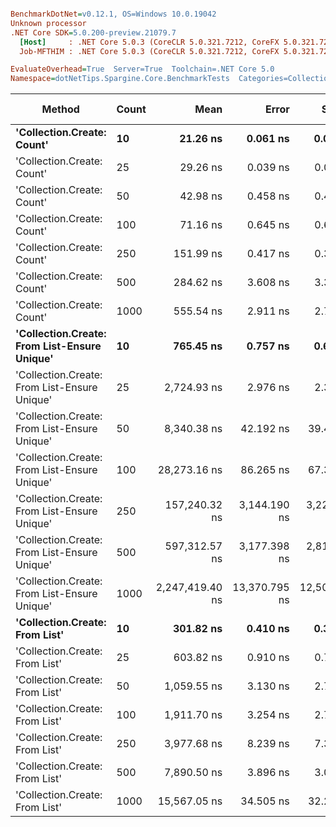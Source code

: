 ``` ini

BenchmarkDotNet=v0.12.1, OS=Windows 10.0.19042
Unknown processor
.NET Core SDK=5.0.200-preview.21079.7
  [Host]     : .NET Core 5.0.3 (CoreCLR 5.0.321.7212, CoreFX 5.0.321.7212), X64 RyuJIT
  Job-MFTHIM : .NET Core 5.0.3 (CoreCLR 5.0.321.7212, CoreFX 5.0.321.7212), X64 RyuJIT

EvaluateOverhead=True  Server=True  Toolchain=.NET Core 5.0  
Namespace=dotNetTips.Spargine.Core.BenchmarkTests  Categories=Collection Class  

```
|                                       Method | Count |            Mean |         Error |        StdDev |       StdErr |             Min |              Q1 |          Median |              Q3 |             Max |         Op/s | CI99.9% Margin | Iterations | Kurtosis | MValue | Skewness | Rank | LogicalGroup | Baseline |  Gen 0 |  Gen 1 | Gen 2 | Allocated | Code Size |
|--------------------------------------------- |------ |----------------:|--------------:|--------------:|-------------:|----------------:|----------------:|----------------:|----------------:|----------------:|-------------:|---------------:|-----------:|---------:|-------:|---------:|-----:|------------- |--------- |-------:|-------:|------:|----------:|----------:|
|                   **&#39;Collection.Create: Count&#39;** |    **10** |        **21.26 ns** |      **0.061 ns** |      **0.051 ns** |     **0.014 ns** |        **21.18 ns** |        **21.22 ns** |        **21.26 ns** |        **21.28 ns** |        **21.37 ns** | **47,047,220.0** |      **0.0614 ns** |      **13.00** |    **2.510** |  **2.000** |   **0.5515** |    **1** |            ***** |       **No** | **0.0149** |      **-** |     **-** |     **136 B** |     **150 B** |
|                   &#39;Collection.Create: Count&#39; |    25 |        29.26 ns |      0.039 ns |      0.036 ns |     0.009 ns |        29.19 ns |        29.24 ns |        29.26 ns |        29.29 ns |        29.32 ns | 34,177,709.2 |      0.0386 ns |      15.00 |    2.112 |  2.000 |  -0.1881 |    2 |            * |       No | 0.0277 |      - |     - |     256 B |     150 B |
|                   &#39;Collection.Create: Count&#39; |    50 |        42.98 ns |      0.458 ns |      0.428 ns |     0.111 ns |        42.20 ns |        42.78 ns |        42.84 ns |        43.41 ns |        43.60 ns | 23,265,440.8 |      0.4578 ns |      15.00 |    1.804 |  2.000 |   0.1829 |    3 |            * |       No | 0.0496 |      - |     - |     456 B |     150 B |
|                   &#39;Collection.Create: Count&#39; |   100 |        71.16 ns |      0.645 ns |      0.604 ns |     0.156 ns |        70.37 ns |        70.60 ns |        71.41 ns |        71.67 ns |        72.03 ns | 14,052,211.8 |      0.6455 ns |      15.00 |    1.147 |  2.000 |  -0.0374 |    4 |            * |       No | 0.0929 | 0.0001 |     - |     856 B |     150 B |
|                   &#39;Collection.Create: Count&#39; |   250 |       151.99 ns |      0.417 ns |      0.390 ns |     0.101 ns |       151.23 ns |       151.72 ns |       151.97 ns |       152.27 ns |       152.59 ns |  6,579,491.5 |      0.4166 ns |      15.00 |    2.046 |  2.000 |   0.0423 |    5 |            * |       No | 0.2241 | 0.0005 |     - |    2056 B |     150 B |
|                   &#39;Collection.Create: Count&#39; |   500 |       284.62 ns |      3.608 ns |      3.375 ns |     0.871 ns |       280.68 ns |       280.90 ns |       286.17 ns |       286.68 ns |       290.23 ns |  3,513,412.7 |      3.6082 ns |      15.00 |    1.324 |  2.000 |  -0.0605 |    6 |            * |       No | 0.4406 | 0.0024 |     - |    4056 B |     150 B |
|                   &#39;Collection.Create: Count&#39; |  1000 |       555.54 ns |      2.911 ns |      2.723 ns |     0.703 ns |       550.50 ns |       554.05 ns |       555.63 ns |       556.88 ns |       559.68 ns |  1,800,036.9 |      2.9113 ns |      15.00 |    2.134 |  2.000 |  -0.2293 |    8 |            * |       No | 0.8812 |      - |     - |    8056 B |     150 B |
| **&#39;Collection.Create: From List-Ensure Unique&#39;** |    **10** |       **765.45 ns** |      **0.757 ns** |      **0.632 ns** |     **0.175 ns** |       **764.22 ns** |       **765.15 ns** |       **765.42 ns** |       **765.68 ns** |       **766.63 ns** |  **1,306,418.1** |      **0.7573 ns** |      **13.00** |    **2.481** |  **2.000** |   **0.0781** |   **10** |            ***** |       **No** | **0.0429** |      **-** |     **-** |     **400 B** |     **749 B** |
| &#39;Collection.Create: From List-Ensure Unique&#39; |    25 |     2,724.93 ns |      2.976 ns |      2.323 ns |     0.671 ns |     2,721.96 ns |     2,723.72 ns |     2,724.15 ns |     2,725.64 ns |     2,730.45 ns |    366,981.7 |      2.9758 ns |      12.00 |    3.117 |  2.000 |   0.9853 |   13 |            * |       No | 0.0725 |      - |     - |     680 B |     749 B |
| &#39;Collection.Create: From List-Ensure Unique&#39; |    50 |     8,340.38 ns |     42.192 ns |     39.467 ns |    10.190 ns |     8,287.03 ns |     8,306.97 ns |     8,341.78 ns |     8,372.73 ns |     8,400.55 ns |    119,898.7 |     42.1921 ns |      15.00 |    1.453 |  2.000 |   0.0600 |   16 |            * |       No | 0.1221 |      - |     - |    1216 B |     749 B |
| &#39;Collection.Create: From List-Ensure Unique&#39; |   100 |    28,273.16 ns |     86.265 ns |     67.350 ns |    19.442 ns |    28,136.13 ns |    28,239.18 ns |    28,275.20 ns |    28,324.34 ns |    28,368.06 ns |     35,369.2 |     86.2653 ns |      12.00 |    2.124 |  2.000 |  -0.4848 |   18 |            * |       No | 0.2136 |      - |     - |    2264 B |     749 B |
| &#39;Collection.Create: From List-Ensure Unique&#39; |   250 |   157,240.32 ns |  3,144.190 ns |  3,228.851 ns |   783.112 ns |   154,525.22 ns |   154,732.81 ns |   155,609.55 ns |   161,813.04 ns |   162,441.89 ns |      6,359.7 |  3,144.1898 ns |      17.00 |    1.589 |  2.833 |   0.7466 |   19 |            * |       No | 0.4883 |      - |     - |    4336 B |     749 B |
| &#39;Collection.Create: From List-Ensure Unique&#39; |   500 |   597,312.57 ns |  3,177.398 ns |  2,816.680 ns |   752.789 ns |   593,970.31 ns |   595,129.44 ns |   596,905.47 ns |   599,379.83 ns |   602,207.23 ns |      1,674.2 |  3,177.3977 ns |      14.00 |    1.794 |  2.000 |   0.5444 |   20 |            * |       No |      - |      - |     - |    8456 B |     749 B |
| &#39;Collection.Create: From List-Ensure Unique&#39; |  1000 | 2,247,419.40 ns | 13,370.795 ns | 12,507.050 ns | 3,229.306 ns | 2,232,526.56 ns | 2,237,646.88 ns | 2,241,841.41 ns | 2,254,057.81 ns | 2,270,785.94 ns |        445.0 | 13,370.7950 ns |      15.00 |    1.664 |  2.000 |   0.4524 |   21 |            * |       No |      - |      - |     - |   16672 B |     749 B |
|               **&#39;Collection.Create: From List&#39;** |    **10** |       **301.82 ns** |      **0.410 ns** |      **0.343 ns** |     **0.095 ns** |       **301.28 ns** |       **301.74 ns** |       **301.95 ns** |       **302.00 ns** |       **302.29 ns** |  **3,313,196.8** |      **0.4102 ns** |      **13.00** |    **1.736** |  **2.000** |  **-0.4085** |    **7** |            ***** |       **No** | **0.0434** |      **-** |     **-** |     **400 B** |     **746 B** |
|               &#39;Collection.Create: From List&#39; |    25 |       603.82 ns |      0.910 ns |      0.710 ns |     0.205 ns |       602.72 ns |       603.28 ns |       603.79 ns |       604.41 ns |       604.96 ns |  1,656,128.9 |      0.9099 ns |      12.00 |    1.542 |  2.000 |   0.1240 |    9 |            * |       No | 0.0734 |      - |     - |     680 B |     746 B |
|               &#39;Collection.Create: From List&#39; |    50 |     1,059.55 ns |      3.130 ns |      2.775 ns |     0.742 ns |     1,056.88 ns |     1,057.62 ns |     1,058.49 ns |     1,061.15 ns |     1,065.48 ns |    943,799.9 |      3.1305 ns |      14.00 |    2.382 |  2.000 |   0.9540 |   11 |            * |       No | 0.1316 |      - |     - |    1216 B |     746 B |
|               &#39;Collection.Create: From List&#39; |   100 |     1,911.70 ns |      3.254 ns |      2.718 ns |     0.754 ns |     1,906.02 ns |     1,910.97 ns |     1,912.25 ns |     1,913.25 ns |     1,915.17 ns |    523,095.9 |      3.2545 ns |      13.00 |    2.272 |  2.000 |  -0.6716 |   12 |            * |       No | 0.2480 |      - |     - |    2264 B |     746 B |
|               &#39;Collection.Create: From List&#39; |   250 |     3,977.68 ns |      8.239 ns |      7.304 ns |     1.952 ns |     3,968.22 ns |     3,972.23 ns |     3,976.24 ns |     3,982.87 ns |     3,993.42 ns |    251,402.7 |      8.2395 ns |      14.00 |    2.198 |  2.000 |   0.5380 |   14 |            * |       No | 0.4654 |      - |     - |    4336 B |     746 B |
|               &#39;Collection.Create: From List&#39; |   500 |     7,890.50 ns |      3.896 ns |      3.042 ns |     0.878 ns |     7,885.18 ns |     7,888.92 ns |     7,891.07 ns |     7,891.72 ns |     7,895.57 ns |    126,734.6 |      3.8960 ns |      12.00 |    2.023 |  2.000 |  -0.0371 |   15 |            * |       No | 0.9155 |      - |     - |    8456 B |     746 B |
|               &#39;Collection.Create: From List&#39; |  1000 |    15,567.05 ns |     34.505 ns |     32.276 ns |     8.334 ns |    15,525.13 ns |    15,545.12 ns |    15,551.93 ns |    15,582.88 ns |    15,631.33 ns |     64,238.3 |     34.5053 ns |      15.00 |    2.205 |  2.000 |   0.7582 |   17 |            * |       No | 1.7395 | 0.0305 |     - |   16672 B |     746 B |
